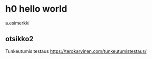 # h0 hello world

a.esimerkki

## otsikko2

Tunkeutumis testaus https://terokarvinen.com/tunkeutumistestaus/
